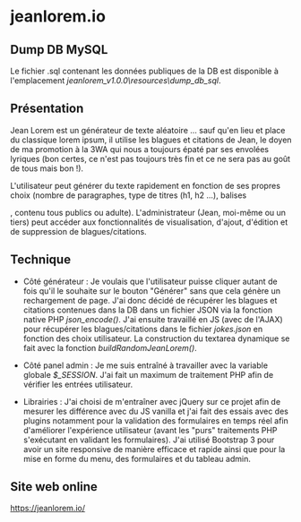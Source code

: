 # jeanlorem.io

## Dump DB MySQL
Le fichier .sql contenant les données publiques de la DB est disponible à l'emplacement *jeanlorem_v1.0.0\resources\dump_db_sql*.

## Présentation
Jean Lorem est un générateur de texte aléatoire ... sauf qu'en lieu et place du classique lorem ipsum, il utilise les blagues et citations de Jean, le doyen de ma promotion à la 3WA qui nous a toujours épaté par ses envolées lyriques (bon certes, ce n'est pas toujours très fin et ce ne sera pas au goût de tous mais bon !).

L'utilisateur peut générer du texte rapidement en fonction de ses propres choix (nombre de paragraphes, type de titres (h1, h2 ...), balises <p>, contenu tous publics ou adulte).
L'administrateur (Jean, moi-même ou un tiers) peut accéder aux fonctionnalités de visualisation, d'ajout, d'édition et de suppression de blagues/citations.

## Technique
* Côté générateur :
Je voulais que l'utilisateur puisse cliquer autant de fois qu'il le souhaite sur le bouton "Générer" sans que cela génère un rechargement de page.
J'ai donc décidé de récupérer les blagues et citations contenues dans la DB dans un fichier JSON via la fonction native PHP *json_encode()*.
J'ai ensuite travaillé en JS (avec de l'AJAX) pour récupérer les blagues/citations dans le fichier *jokes.json* en fonction des choix utilisateur.
La construction du textarea dynamique se fait avec la fonction *buildRandomJeanLorem()*.

* Côté panel admin :
Je me suis entraîné à travailler avec la variable globale *$_SESSION*. 
J'ai fait un maximum de traitement PHP afin de vérifier les entrées utilisateur.

* Librairies :
J'ai choisi de m'entraîner avec jQuery sur ce projet afin de mesurer les différence avec du JS vanilla et j'ai fait des essais avec des plugins notamment pour la validation des formulaires en temps réel afin d'améliorer l'expérience utilisateur (avant les "purs" traitements PHP s'exécutant en validant les formulaires).
J'ai utilisé Bootstrap 3 pour avoir un site responsive de manière efficace et rapide ainsi que pour la mise en forme du menu, des formulaires et du tableau admin.

## Site web online
https://jeanlorem.io/